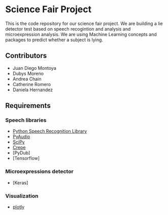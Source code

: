 # Science Fair Project

This is the code repository for our science fair project. We are building a lie detector test based on speech recogintion and analysis and microexpression analysis. We are using Machine Learning concepts and packages to predict whether a subject is lying.



## Contributors
- Juan Diego Montoya
- Dubys Moreno
- Andrea Chain
- Catherine Romero
- Daniela Hernandez

## Requirements

### Speech libraries
- [Python Speech Recognition Library](https://pypi.org/project/SpeechRecognition/)
- [PyAudio](http://people.csail.mit.edu/hubert/pyaudio/#downloads)
- [SciPy]()
- [Crepe](https://pypi.org/project/crepe/)
- [PyDub]
- [Tensorflow]

### Microexpressions detector
- [Keras]

### Visualization
- [plotly](https://hackernoon.com/audio-handling-basics-how-to-process-audio-files-using-python-cli-jo283u3y)
